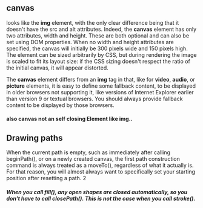 ## canvas
looks like the **img** element, with the only clear difference being that it doesn't have the src and alt attributes. Indeed, the **canvas** element has only two attributes, width and height. These are both optional and can also be set using DOM properties. When no width and height attributes are specified, the canvas will initially be 300 pixels wide and 150 pixels high. The element can be sized arbitrarily by CSS, but during rendering the image is scaled to fit its layout size: if the CSS sizing doesn't respect the ratio of the initial canvas, it will appear distorted.


The **canvas** element differs from an **img** tag in that, like for **video**, **audio**, or **picture** elements, it is easy to define some fallback content, to be displayed in older browsers not supporting it, like versions of Internet Explorer earlier than version 9 or textual browsers. You should always provide fallback content to be displayed by those browsers.

#### also canvas not an self closing Element like img..


## Drawing paths

When the current path is empty, such as immediately after calling beginPath(), or on a newly created canvas, the first path construction command is always treated as a moveTo(), regardless of what it actually is. For that reason, you will almost always want to specifically set your starting position after resetting a path.
2
 ##### When you call fill(), any open shapes are closed automatically, so you don't have to call closePath(). This is not the case when you call stroke().

